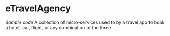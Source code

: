 # eTravelAgency
*Sample code* A collection of micro-services used to by a travel app to book a hotel, car, flight, or any combination of the three.
